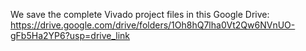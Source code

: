 We save the complete Vivado project files in this Google Drive: https://drive.google.com/drive/folders/1Oh8hQ7lha0Vt2Qw6NVnUO-gFb5Ha2YP6?usp=drive_link

